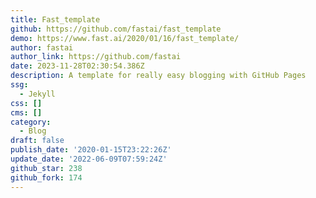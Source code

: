 ```yaml
---
title: Fast_template
github: https://github.com/fastai/fast_template
demo: https://www.fast.ai/2020/01/16/fast_template/
author: fastai
author_link: https://github.com/fastai
date: 2023-11-28T02:30:54.386Z
description: A template for really easy blogging with GitHub Pages
ssg:
  - Jekyll
css: []
cms: []
category:
  - Blog
draft: false
publish_date: '2020-01-15T23:22:26Z'
update_date: '2022-06-09T07:59:24Z'
github_star: 238
github_fork: 174
---
```

